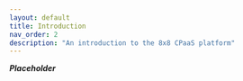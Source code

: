 ```yaml
---
layout: default
title: Introduction
nav_order: 2
description: "An introduction to the 8x8 CPaaS platform"
---
```


**_Placeholder_**
